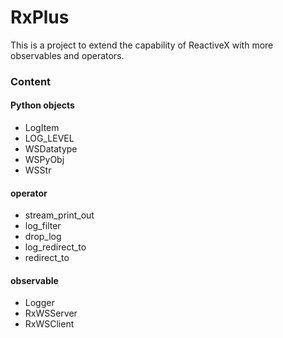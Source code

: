 # RxPlus

This is a project to extend the capability of ReactiveX with more observables and operators.

### Content

#### Python objects

- LogItem 
- LOG_LEVEL
- WSDatatype
- WSPyObj
- WSStr

#### operator
- stream_print_out
- log_filter
- drop_log
- log_redirect_to
- redirect_to

#### observable
- Logger
- RxWSServer
- RxWSClient
